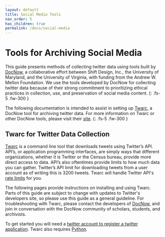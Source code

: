 ```yaml
---
layout: default
title: Social Media Tools
nav_order: 5
has_children: true
permalink: /docs/social-media
---
```


# Tools for Archiving Social Media

This guide presents methods of collecting twitter data using tools built by [DocNow](https://www.docnow.io/), a collaborative effort between Shift Design, Inc., the University of Maryland, and the University of Virginia, with funding from the Andrew W. Mellon Foundation. We use the tools developed by DocNow for collecting twitter data because of their strong commitment to prioritizing ethical practices in collection, use, and preservation of social media content.
{: .fs-5 .fw-300 }

The following documentation is intended to assist in setting up [Twarc](https://github.com/DocNow/twarc), a DocNow tool for archiving twitter data. For more information on Twarc or other DocNow tools, please visit their [site](https://www.docnow.io/).
{: .fs-5 .fw-300 }

## Twarc for Twitter Data Collection

[Twarc](https://github.com/DocNow/twarc) is a command line tool that downloads tweets using Twitter’s API. API’s, or application programming interfaces, are simply ways that different organizations, whether it is Twitter or the Census bureau, provide more direct access to data. API’s also oftentimes provide limits to how much data you can gather. Twitter’s API limit for downloading tweets from a user account as of writing this is 3200 tweets. Twarc will handle Twitter API's [rate limits](https://developer.twitter.com/en/docs/basics/rate-limiting) for you.


The following pages provide instructions on installing and using Twarc. Parts of this guide are subject to change with updates to Twitter's developers site, so please use this guide as a general guideline. For troubleshooting with Twarc, please contact the developers of [DocNow](https://www.docnow.io/), and join in conversation with the DocNow community of scholars, students, and archivists.

To get started you will need a [twitter account to register a twitter application](../social-media/twitter-setup/). Twarc also requires [Python](https://www.python.org/downloads/). 
